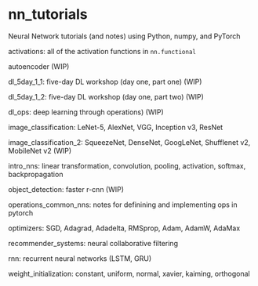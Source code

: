 # nn_tutorials
Neural Network tutorials (and notes) using Python, numpy, and PyTorch

activations: all of the activation functions in `nn.functional`

autoencoder (WIP)

dl_5day_1_1: five-day DL workshop (day one, part one) (WIP)

dl_5day_1_2: five-day DL workshop (day one, part two) (WIP)

dl_ops: deep learning through operations) (WIP)

image_classification: LeNet-5, AlexNet, VGG, Inception v3, ResNet

image_classification_2: SqueezeNet, DenseNet, GoogLeNet, Shufflenet v2, MobileNet v2 (WIP)

intro_nns: linear transformation, convolution, pooling, activation, softmax, backpropagation

object_detection: faster r-cnn (WIP)

operations_common_nns: notes for definining and implementing ops in pytorch

optimizers: SGD, Adagrad, Adadelta, RMSprop, Adam, AdamW, AdaMax

recommender_systems: neural collaborative filtering

rnn: recurrent neural networks (LSTM, GRU)

weight_initialization: constant, uniform, normal, xavier, kaiming, orthogonal
